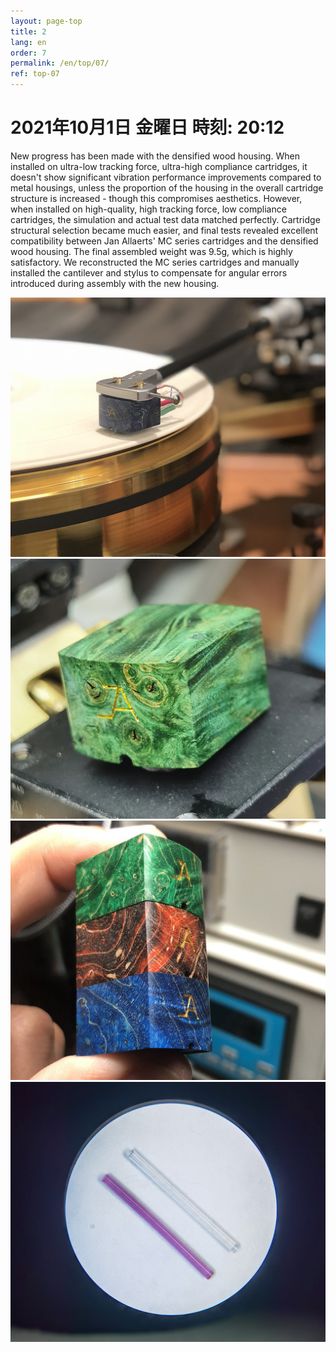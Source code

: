```yaml
---
layout: page-top
title: 2
lang: en
order: 7
permalink: /en/top/07/
ref: top-07
---
```



# 2021年10月1日   金曜日   時刻: 20:12 


New progress has been made with the densified wood housing. When installed on ultra-low tracking force, ultra-high compliance cartridges, it doesn't show significant vibration performance improvements compared to metal housings, unless the proportion of the housing in the overall cartridge structure is increased - though this compromises aesthetics.
However, when installed on high-quality, high tracking force, low compliance cartridges, the simulation and actual test data matched perfectly. Cartridge structural selection became much easier, and final tests revealed excellent compatibility between Jan Allaerts' MC series cartridges and the densified wood housing. The final assembled weight was 9.5g, which is highly satisfactory.
We reconstructed the MC series cartridges and manually installed the cantilever and stylus to compensate for angular errors introduced during assembly with the new housing.

![1](/assets/top/07/1.jpg)
![1](/assets/top/07/2.jpg)
![1](/assets/top/07/3.jpg)
![1](/assets/top/07/4.jpg)

